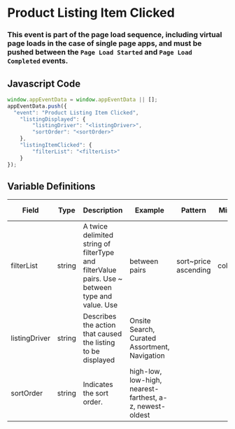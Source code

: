 # Product Listing Item Clicked

### This event is part of the page load sequence, including virtual page loads in the case of single page apps, and must be pushed between the `Page Load Started` and `Page Load Completed` events.

## Javascript Code
```js
window.appEventData = window.appEventData || [];
appEventData.push({
  "event": "Product Listing Item Clicked",
    "listingDisplayed": {
        "listingDriver": "<listingDriver>",
        "sortOrder": "<sortOrder>"
    },
    "listingItemClicked": {
        "filterList": "<filterList>"
    }
});
```

## Variable Definitions

|Field|Type|Description|Example|Pattern|Min Length|Max Length|Minimum|Maximum|Multiple Of|
| --- | --- | --- | --- | --- | --- | --- | --- | --- | --- |
|filterList|string|A twice delimited string of filterType and filterValue pairs.  Use ~ between type and value.  Use | between pairs|sort~price ascending|color~green|size~medium|||||||
|listingDriver|string|Describes the action that caused the listing to be displayed|Onsite Search, Curated Assortment, Navigation|||||||
|sortOrder|string|Indicates the sort order.|high-low, low-high, nearest-farthest, a-z, newest-oldest|||||||
